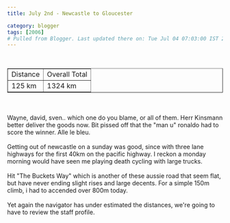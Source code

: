 ```yaml
---
title: July 2nd - Newcastle to Gloucester

category: blogger
tags: [2006]
# Pulled from Blogger. Last updated there on: Tue Jul 04 07:03:00 IST 2006
---
```

<TABLE BORDER="1"><TR><TD>Distance</TD><TD>Overall Total</TD></TR><br /><TR><TD>125 km</TD><TD>1324 km</TD></TR></TABLE><br /><br />Wayne, david, sven.. which one do you blame, or all of them. Herr Kinsmann better deliver the goods now. Bit pissed off that the "man u" ronaldo had to score the winner. Alle le bleu.<br /><br />Getting out of newcastle on a sunday was good, since with three lane highways for the first 40km on the pacific highway. I reckon a monday morning would have seen me playing death cycling with large trucks. <br /><br />Hit "The Buckets Way" which is another of these aussie road that seem flat, but have never ending slight rises and large decents. For a simple 150m climb, i had to accended over 800m today.<br /><br />Yet again the navigator has under estimated the distances, we're going to have to review the staff profile.
